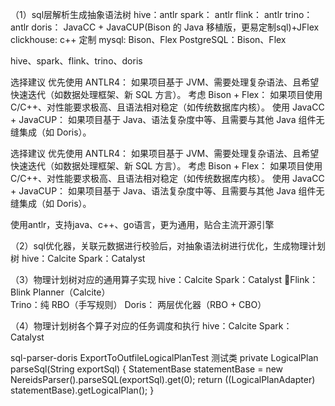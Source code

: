 
（1）sql层解析生成抽象语法树
hive：antlr 
spark： antlr
flink： antlr
trino： antlr
doris：  JavaCC + JavaCUP(Bison 的 Java 移植版，更易定制sql)+JFlex 
clickhouse:  c++  定制
mysql:  Bison、Flex 
PostgreSQL：Bison、Flex 


hive、spark、flink、trino、doris

 选择建议
优先使用 ANTLR4：
如果项目基于 JVM、需要处理复杂语法、且希望快速迭代（如数据处理框架、新 SQL 方言）。
考虑 Bison + Flex：
如果项目使用 C/C++、对性能要求极高、且语法相对稳定（如传统数据库内核）。
使用 JavaCC + JavaCUP：
如果项目基于 Java、语法复杂度中等、且需要与其他 Java 组件无缝集成（如 Doris）。

 选择建议
优先使用 ANTLR4：
如果项目基于 JVM、需要处理复杂语法、且希望快速迭代（如数据处理框架、新 SQL 方言）。
考虑 Bison + Flex：
如果项目使用 C/C++、对性能要求极高、且语法相对稳定（如传统数据库内核）。
使用 JavaCC + JavaCUP：
如果项目基于 Java、语法复杂度中等、且需要与其他 Java 组件无缝集成（如 Doris）。

使用antlr，支持java、c++、go语言，更为通用，贴合主流开源引擎

（2）sql优化器，关联元数据进行校验后，对抽象语法树进行优化，生成物理计划树	
hive：Calcite
Spark：Catalyst

（3）物理计划树对应的通用算子实现
hive：Calcite
Spark：Catalyst
Flink：Blink Planner（Calcite）	
Trino：纯 RBO（手写规则）
Doris： 两层优化器（RBO + CBO）

（4）物理计划树各个算子对应的任务调度和执行
hive：Calcite
Spark：Catalyst


sql-parser-doris
ExportToOutfileLogicalPlanTest 测试类
private LogicalPlan parseSql(String exportSql) {
    StatementBase statementBase = new NereidsParser().parseSQL(exportSql).get(0);
    return ((LogicalPlanAdapter) statementBase).getLogicalPlan();
}